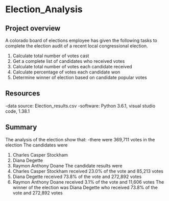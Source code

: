 # Election_Analysis
## Project overview
A colorado board of elections employee has given the following tasks to complete the election audit of a recent local congressional election.

1. Calculate total number of votes cast
2. Get a complete list of candidates who received votes 
3. Calculate total number of votes each candidate received
4. Calculate percentage of votes each candidate won
5. Determine winner of election based on candidate popular votes

## Resources
-data source: Election_results.csv
-software: Python 3.6.1, visual studio code, 1.38.1

## Summary
The analysis of the election show that:
-there were 369,711 votes in the election
The candidates were
  1. Charles Casper Stockham
  2. Diana Degette
  3. Raymon Anthony Doane
 The candidate results were
  1. Charles Casper Stockham received 23.0% of the vote and 85,213 votes
  2. Diana Degette received 73.8% of the vote and 272,892 votes
  3. Raymon Anthony Doane received 3.1% of the vote and 11,606 votes
 The winner of the election was
  Diana Degette who received 73.8% of the vote and 272,892 votes
  
